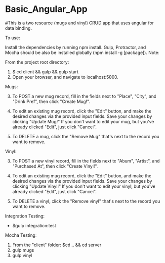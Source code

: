 # Basic_Angular_App

#This is a two resource (mugs and vinyl) CRUD app that uses angular for data binding.

To use: <Enter>

Install the dependencies by running npm install. Gulp, Protractor, and Mocha should be also be installed globally (npm install -g [package]).
Note: <Enter>

From the project root directory: <Enter>

1. $ cd client && gulp && gulp start. <Enter>
2. Open your browser, and navigate to localhost:5000. <Enter>


Mugs: <Enter>

3. To POST a new mug record, fill in the fields next to "Place", "City", and "Drink Pref", then click "Create Mug!".
<Enter>

4. To edit an existing mug record, click the "Edit" button, and make the desired changes via the provided input fields. Save your changes by clicking "Update Mug!" If you don't want to edit your mug, but you've already clicked "Edit", just click "Cancel". <Enter>

5. To DELETE a mug, click the "Remove Mug" that's next to the record you want to remove. <Enter>



Vinyl: <Enter> 

3. To POST a new vinyl record, fill in the fields next to "Abum", "Artist", and "Purchased At", then click "Create Vinyl!". <Enter>

4. To edit an existing mug record, click the "Edit" button, and make the desired changes via the provided input fields. Save your changes by clicking "Update Vinyl!" If you don't want to edit your vinyl, but you've already clicked "Edit", just click "Cancel". <Enter>

5. To DELETE a vinyl, click the "Remove vinyl" that's next to the record you want to remove. <Enter>

Integration Testing: <Enter>
* $gulp integration:test <Enter>

Mocha Testing: <Enter>

1. From the "client" folder: $cd .. && cd server <Enter>
2. gulp mugs <Enter>
3. gulp vinyl <Enter>
